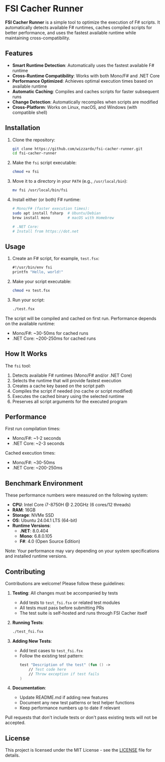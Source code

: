# FSI Cacher Runner

**FSI Cacher Runner** is a simple tool to optimize the execution of F# scripts. It automatically detects available F# runtimes, caches compiled scripts for better performance, and uses the fastest available runtime while maintaining cross-compatibility.

## Features

- **Smart Runtime Detection**: Automatically uses the fastest available F# runtime
- **Cross-Runtime Compatibility**: Works with both Mono/F# and .NET Core
- **Performance Optimized**: Achieves optimal execution times based on available runtime
- **Automatic Caching**: Compiles and caches scripts for faster subsequent runs
- **Change Detection**: Automatically recompiles when scripts are modified
- **Cross-Platform**: Works on Linux, macOS, and Windows (with compatible shell)

## Installation

1. Clone the repository:
   ```bash
   git clone https://github.com/wizzardx/fsi-cacher-runner.git
   cd fsi-cacher-runner
   ```

2. Make the `fsi` script executable:
   ```bash
   chmod +x fsi
   ```

3. Move it to a directory in your `PATH` (e.g., `/usr/local/bin`):
   ```bash
   mv fsi /usr/local/bin/fsi
   ```

4. Install either (or both) F# runtime:
   ```bash
   # Mono/F# (faster execution times):
   sudo apt install fsharp  # Ubuntu/Debian
   brew install mono        # macOS with Homebrew

   # .NET Core:
   # Install from https://dot.net
   ```

## Usage

1. Create an F# script, for example, `test.fsx`:
   ```fsharp
   #!/usr/bin/env fsi
   printfn "Hello, world!"
   ```

2. Make your script executable:
   ```bash
   chmod +x test.fsx
   ```

3. Run your script:
   ```bash
   ./test.fsx
   ```

The script will be compiled and cached on first run. Performance depends on the available runtime:
- Mono/F#: ~30-50ms for cached runs
- .NET Core: ~200-250ms for cached runs

## How It Works

The `fsi` tool:
1. Detects available F# runtimes (Mono/F# and/or .NET Core)
2. Selects the runtime that will provide fastest execution
3. Creates a cache key based on the script path
4. Compiles the script if needed (no cache or script modified)
5. Executes the cached binary using the selected runtime
6. Preserves all script arguments for the executed program

## Performance

First run compilation times:
- Mono/F#: ~1-2 seconds
- .NET Core: ~2-3 seconds

Cached execution times:
- Mono/F#: ~30-50ms
- .NET Core: ~200-250ms

## Benchmark Environment

These performance numbers were measured on the following system:

- **CPU**: Intel Core i7-8750H @ 2.20GHz (6 cores/12 threads)
- **RAM**: 16GB
- **Storage**: NVMe SSD
- **OS**: Ubuntu 24.04.1 LTS (64-bit)
- **Runtime Versions**:
  - **.NET**: 8.0.404
  - **Mono**: 6.8.0.105
  - **F#**: 4.0 (Open Source Edition)

Note: Your performance may vary depending on your system specifications and installed runtime versions.

## Contributing

Contributions are welcome! Please follow these guidelines:

1. **Testing**: All changes must be accompanied by tests
   - Add tests to `test_fsi.fsx` or related test modules
   - All tests must pass before submitting PRs
   - The test suite is self-hosted and runs through FSI Cacher itself

2. **Running Tests**:
   ```bash
   ./test_fsi.fsx
   ```

3. **Adding New Tests**:
   - Add test cases to `test_fsi.fsx`
   - Follow the existing test pattern:
     ```fsharp
     test "Description of the test" (fun () ->
         // Test code here
         // Throw exception if test fails
     )
     ```

4. **Documentation**:
   - Update README.md if adding new features
   - Document any new test patterns or test helper functions
   - Keep performance numbers up to date if relevant

Pull requests that don't include tests or don't pass existing tests will not be accepted.

## License

This project is licensed under the MIT License - see the [LICENSE](LICENSE) file for details.
```
